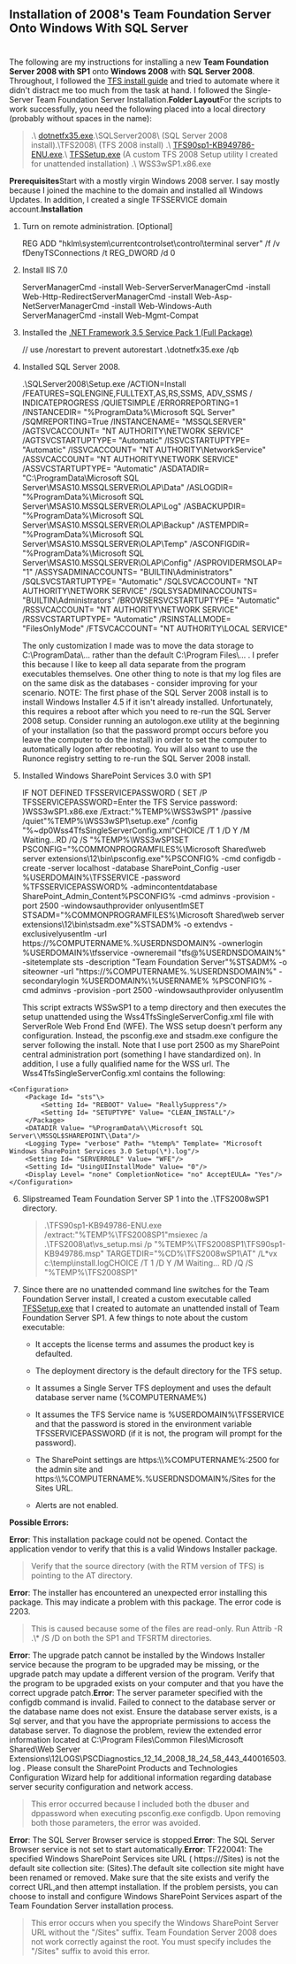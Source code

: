 

## Installation of 2008's Team Foundation Server Onto Windows With SQL Server
#
The following are my instructions for installing a new **Team Foundation Server 2008 with SP1** onto **Windows 2008** with **SQL Server 2008**. Throughout, I followed the [TFS install guide](https://www.microsoft.com/downloads/details.aspx?FamilyID=ff12844f-398c-4fe9-8b0d-9e84181d9923&displaylang=en) and tried to automate where it didn't distract me too much from the task at hand. I followed the Single-Server Team Foundation Server Installation.**Folder Layout**For the scripts to work successfully, you need the following placed into a local directory (probably without spaces in the name):

> .\\ [dotnetfx35.exe](https://www.microsoft.com/downloads/details.aspx?FamilyId=AB99342F-5D1A-413D-8319-81DA479AB0D7&displaylang=en).\\SQLServer2008\\ (SQL Server 2008 install).\\TFS2008\\ (TFS 2008 install) .\\ [TFS90sp1-KB949786-ENU.exe](https://www.microsoft.com/downloads/details.aspx?familyid=9E40A5B6-DA41-43A2-A06D-3CEE196BFE3D&displaylang=en).\\ [TFSSetup.exe](https://intellitect.com/wp-content/uploads/binary/InstallingTeamFoundationServer2008onWind_7484/TFSSetup.zip) (A custom TFS 2008 Setup utility I created for unattended installation) .\\ WSS3wSP1.x86.exe

**Prerequisites**Start with a mostly virgin Windows 2008 server. I say mostly because I joined the machine to the domain and installed all Windows Updates. In addition, I created a single TFSSERVICE domain account.**Installation**

1. Turn on remote administration. [Optional]
    
    REG ADD "hklm\\system\\currentcontrolset\\control\\terminal server" /f /v fDenyTSConnections /t REG_DWORD /d 0
    
2. Install IIS 7.0
    
    ServerManagerCmd -install Web-ServerServerManagerCmd -install Web-Http-RedirectServerManagerCmd -install Web-Asp-NetServerManagerCmd -install Web-Windows-Auth ServerManagerCmd -install Web-Mgmt-Compat
    
3. Installed the [.NET Framework 3.5 Service Pack 1 (Full Package)](https://download.microsoft.com/download/2/0/e/20e90413-712f-438c-988e-fdaa79a8ac3d/dotnetfx35.exe)
    
    // use /norestart to prevent autorestart .\\dotnetfx35.exe /qb
    
4. Installed SQL Server 2008.
    
    .\\SQLServer2008\\Setup.exe /ACTION=Install /FEATURES=SQLENGINE,FULLTEXT,AS,RS,SSMS, ADV_SSMS / INDICATEPROGRESS /QUIETSIMPLE /ERRORREPORTING=1 /INSTANCEDIR= "%ProgramData%\\Microsoft SQL Server" /SQMREPORTING=True /INSTANCENAME= "MSSQLSERVER" /AGTSVCACCOUNT= "NT AUTHORITY\\NETWORK SERVICE" /AGTSVCSTARTUPTYPE= "Automatic" /ISSVCSTARTUPTYPE= "Automatic" /ISSVCACCOUNT= "NT AUTHORITY\\NetworkService" /ASSVCACCOUNT= "NT AUTHORITY\\NETWORK SERVICE" /ASSVCSTARTUPTYPE= "Automatic" /ASDATADIR= "C:\\ProgramData\\Microsoft SQL Server\\MSAS10.MSSQLSERVER\\OLAP\\Data" /ASLOGDIR= "%ProgramData%\\Microsoft SQL Server\\MSAS10.MSSQLSERVER\\OLAP\\Log" /ASBACKUPDIR= "%ProgramData%\\Microsoft SQL Server\\MSAS10.MSSQLSERVER\\OLAP\\Backup" /ASTEMPDIR= "%ProgramData%\\Microsoft SQL Server\\MSAS10.MSSQLSERVER\\OLAP\\Temp" /ASCONFIGDIR= "%ProgramData%\\Microsoft SQL Server\\MSAS10.MSSQLSERVER\\OLAP\\Config" /ASPROVIDERMSOLAP= "1" /ASSYSADMINACCOUNTS= "BUILTIN\\Administrators" /SQLSVCSTARTUPTYPE= "Automatic" /SQLSVCACCOUNT= "NT AUTHORITY\\NETWORK SERVICE" /SQLSYSADMINACCOUNTS= "BUILTIN\\Administrators" /BROWSERSVCSTARTUPTYPE= "Automatic" /RSSVCACCOUNT= "NT AUTHORITY\\NETWORK SERVICE" /RSSVCSTARTUPTYPE= "Automatic" /RSINSTALLMODE= "FilesOnlyMode" /FTSVCACCOUNT= "NT AUTHORITY\\LOCAL SERVICE"
    
    The only customization I made was to move the data storage to C:\\ProgramData\\... rather than the default C:\\Program Files\\... . I prefer this because I like to keep all data separate from the program executables themselves. One other thing to note is that my log files are on the same disk as the databases - consider improving for your scenario. NOTE: The first phase of the SQL Server 2008 install is to install Windows Installer 4.5 if it isn't already installed. Unfortunately, this requires a reboot after which you need to re-run the SQL Server 2008 setup. Consider running an autologon.exe utility at the beginning of your installation (so that the password prompt occurs before you leave the computer to do the install) in order to set the computer to automatically logon after rebooting. You will also want to use the Runonce registry setting to re-run the SQL Server 2008 install.
    
5. Installed Windows SharePoint Services 3.0 with SP1
    
    IF NOT DEFINED TFSSERVICEPASSWORD ( SET /P TFSSERVICEPASSWORD=Enter the TFS Service password: )WSS3wSP1.x86.exe /Extract:"%TEMP%\\WSS3wSP1" /passive /quiet"%TEMP%\\WSS3wSP1\\setup.exe" /config "%~dp0Wss4TfsSingleServerConfig.xml"CHOICE /T 1 /D Y /M Waiting...RD /Q /S "%TEMP%\\WSS3wSP1SET PSCONFIG="%COMMONPROGRAMFILES%\\Microsoft Shared\\web server extensions\\12\\bin\\psconfig.exe"%PSCONFIG% -cmd configdb -create -server localhost -database SharePoint_Config -user %USERDOMAIN%\\TFSSERVICE -password %TFSSERVICEPASSWORD% -admincontentdatabase SharePoint_Admin_Content%PSCONFIG% -cmd adminvs -provision -port 2500 -windowsauthprovider onlyusentlmSET STSADM="%COMMONPROGRAMFILES%\\Microsoft Shared\\web server extensions\\12\\bin\\stsadm.exe"%STSADM% -o extendvs -exclusivelyusentlm -url https://%COMPUTERNAME%.%USERDNSDOMAIN% -ownerlogin %USERDOMAIN%\\tfsservice -owneremail "tfs@%USERDNSDOMAIN%" -sitetemplate sts -description "Team Foundation Server"%STSADM% -o siteowner -url "https://%COMPUTERNAME%.%USERDNSDOMAIN%" -secondarylogin %USERDOMAIN%\\%USERNAME% %PSCONFIG% -cmd adminvs -provision -port 2500 -windowsauthprovider onlyusentlm
    
    This script extracts WSSwSP1 to a temp directory and then executes the setup unattended using the Wss4TfsSingleServerConfig.xml file with ServerRole Web Frond End (WFE). The WSS setup doesn't perform any configuration. Instead, the psconfig.exe and stsadm.exe configure the server following the install. Note that I use port 2500 as my SharePoint central administration port (something I have standardized on). In addition, I use a fully qualified name for the WSS url. The Wss4TfsSingleServerConfig.xml contains the following:

```    
<Configuration>
	<Package Id= "sts"\>
		<Setting Id= "REBOOT" Value= "ReallySuppress"/>
		<Setting Id= "SETUPTYPE" Value= "CLEAN_INSTALL"/>
	</Package>
	<DATADIR Value= "%ProgramData%\\Microsoft SQL Server\\MSSQL$SHAREPOINT\\Data"/>
	<Logging Type= "verbose" Path= "%temp%" Template= "Microsoft Windows SharePoint Services 3.0 Setup(\*).log"/>
	<Setting Id= "SERVERROLE" Value= "WFE"/>
	<Setting Id= "UsingUIInstallMode" Value= "0"/>
	<Display Level= "none" CompletionNotice= "no" AcceptEULA= "Yes"/>
</Configuration>
```
    
6. Slipstreamed Team Foundation Server SP 1 into the .\\TFS2008wSP1 directory.
    
    > .\\TFS90sp1-KB949786-ENU.exe /extract:"%TEMP%\\TFS2008SP1"msiexec /a .\\TFS2008\\at\\vs_setup.msi /p "%TEMP%\\TFS2008SP1\\TFS90sp1-KB949786.msp" TARGETDIR="%CD%\\TFS2008wSP1\\AT" /L\*vx c:\\temp\\install.logCHOICE /T 1 /D Y /M Waiting... RD /Q /S "%TEMP%\\TFS2008SP1"
    
7. Since there are no unattended command line switches for the Team Foundation Server install, I created a custom executable called [TFSSetup.exe](https://intellitect.com/wp-content/uploads/binary/InstallingTeamFoundationServer2008onWind_7484/TFSSetup.zip) that I created to automate an unattended install of Team Foundation Server SP1. A few things to note about the custom executable:
    
    - It accepts the license terms and assumes the product key is defaulted.
        
    - The deployment directory is the default directory for the TFS setup.
        
    - It assumes a Single Server TFS deployment and uses the default database server name (%COMPUTERNAME%)
        
    - It assumes the TFS Service name is %USERDOMAIN%\\TFSSERVICE and that the password is stored in the environment variable TFSSERVICEPASSWORD (if it is not, the program will prompt for the password).
        
    - The SharePoint settings are https:\\\\%COMPUTERNAME%:2500 for the admin site and https:\\\\%COMPUTERNAME%.%USERDNSDOMAIN%/Sites for the Sites URL.
        
    - Alerts are not enabled.
        

**Possible Errors:**

**Error**: This installation package could not be opened. Contact the application vendor to verify that this is a valid Windows Installer package.

> Verify that the source directory (with the RTM version of TFS) is pointing to the AT directory.

**Error**: The installer has encountered an unexpected error installing this package. This may indicate a problem with this package. The error code is 2203.

> This is caused because some of the files are read-only. Run Attrib -R .\\\* /S /D on both the SP1 and TFSRTM directories.

**Error**: The upgrade patch cannot be installed by the Windows Installer service because the program to be upgraded may be missing, or the upgrade patch may update a different version of the program. Verify that the program to be upgraded exists on your computer and that you have the correct upgrade patch.**Error**: The server parameter specified with the configdb command is invalid. Failed to connect to the database server or the database name does not exist. Ensure the database server exists, is a Sql server, and that you have the appropriate permissions to access the database server. To diagnose the problem, review the extended error information located at C:\\Program Files\\Common Files\\Microsoft Shared\\Web Server Extensions\\12LOGS\\PSCDiagnostics_12_14_2008_18_24_58_443_440016503.log . Please consult the SharePoint Products and Technologies Configuration Wizard help for additional information regarding database server security configuration and network access.

> This error occurred because I included both the dbuser and dppassword when executing psconfig.exe configdb. Upon removing both those parameters, the error was avoided.

**Error**: The SQL Server Browser service is stopped.**Error**: The SQL Server Browser service is not set to start automatically.**Error**: TF220041: The specified Windows SharePoint Services site URL ( https://<DefaultSiteURL>/Sites) is not the default site collection site: (Sites).The default site collection site might have been renamed or removed. Make sure that the site exists and verify the correct URL,and then attempt installation. If the problem persists, you can choose to install and configure Windows SharePoint Services aspart of the Team Foundation Server installation process.

> This error occurs when you specify the Windows SharePoint Server URL without the "/Sites" suffix. Team Foundation Server 2008 does not work correctly against the root. You must specify includes the "/Sites" suffix to avoid this error.
